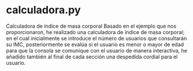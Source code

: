 # calculadora.py
Calculadora de índice de masa corporal
Basado en el ejemplo que nos proporcionaron, he realizado una calculadora de índice de masa corporal; en el cual inicialmente se introduce el número de usuarios que consultarán su IMC, posteriormente se evalúa si el usuario es menor o mayor de edad para que la consola se comunique con el usuario de manera interactiva, he añadido también al final de cada sección una despedida cordial para el usuario.
